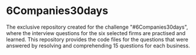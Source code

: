 # 6Companies30days
The exclusive repository created for the challenge "#6Companies30days", where the interview questions for the six selected firms are practised and learned. This repository provides the code files for the questions that were answered by resolving and comprehending 15 questions for each business.
